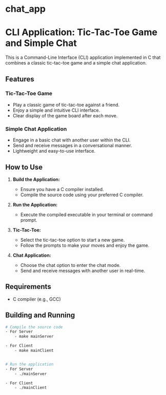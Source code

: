 # chat_app

# CLI Application: Tic-Tac-Toe Game and Simple Chat

This is a Command-Line Interface (CLI) application implemented in C that combines a classic tic-tac-toe game and a simple chat application.

## Features

### Tic-Tac-Toe Game

- Play a classic game of tic-tac-toe against a friend.
- Enjoy a simple and intuitive CLI interface.
- Clear display of the game board after each move.

### Simple Chat Application

- Engage in a basic chat with another user within the CLI.
- Send and receive messages in a conversational manner.
- Lightweight and easy-to-use interface.

## How to Use

1. **Build the Application:**

   - Ensure you have a C compiler installed.
   - Compile the source code using your preferred C compiler.

2. **Run the Application:**

   - Execute the compiled executable in your terminal or command prompt.

3. **Tic-Tac-Toe:**

   - Select the tic-tac-toe option to start a new game.
   - Follow the prompts to make your moves and enjoy the game.

4. **Chat Application:**
   - Choose the chat option to enter the chat mode.
   - Send and receive messages with another user in real-time.

## Requirements

- C compiler (e.g., GCC)

## Building and Running

```bash
# Compile the source code
- For Server
    - make mainServer

- For Client
    - make mainClient


# Run the application
- For Server
    - ./mainServer

- For Client
    - ./mainClient

```
